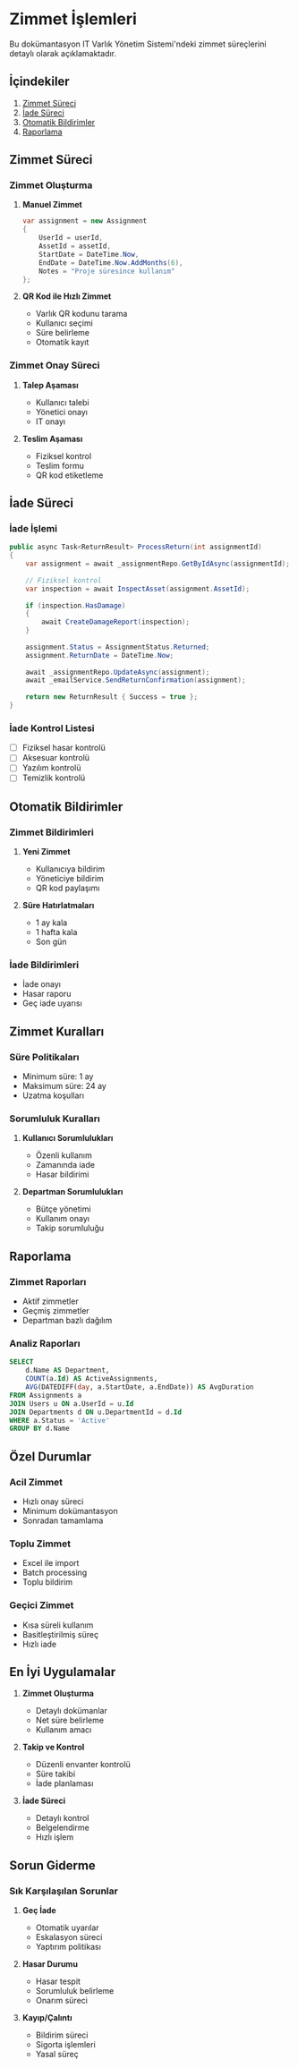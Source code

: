# Zimmet İşlemleri

Bu dokümantasyon IT Varlık Yönetim Sistemi'ndeki zimmet süreçlerini detaylı olarak açıklamaktadır.

## İçindekiler

1. [Zimmet Süreci](#zimmet-süreci)
2. [İade Süreci](#i̇ade-süreci)
3. [Otomatik Bildirimler](#otomatik-bildirimler)
4. [Raporlama](#raporlama)

## Zimmet Süreci

### Zimmet Oluşturma
1. **Manuel Zimmet**
   ```csharp
   var assignment = new Assignment
   {
       UserId = userId,
       AssetId = assetId,
       StartDate = DateTime.Now,
       EndDate = DateTime.Now.AddMonths(6),
       Notes = "Proje süresince kullanım"
   };
   ```

2. **QR Kod ile Hızlı Zimmet**
   - Varlık QR kodunu tarama
   - Kullanıcı seçimi
   - Süre belirleme
   - Otomatik kayıt

### Zimmet Onay Süreci

1. **Talep Aşaması**
   - Kullanıcı talebi
   - Yönetici onayı
   - IT onayı

2. **Teslim Aşaması**
   - Fiziksel kontrol
   - Teslim formu
   - QR kod etiketleme

## İade Süreci

### İade İşlemi
```csharp
public async Task<ReturnResult> ProcessReturn(int assignmentId)
{
    var assignment = await _assignmentRepo.GetByIdAsync(assignmentId);
    
    // Fiziksel kontrol
    var inspection = await InspectAsset(assignment.AssetId);
    
    if (inspection.HasDamage)
    {
        await CreateDamageReport(inspection);
    }
    
    assignment.Status = AssignmentStatus.Returned;
    assignment.ReturnDate = DateTime.Now;
    
    await _assignmentRepo.UpdateAsync(assignment);
    await _emailService.SendReturnConfirmation(assignment);
    
    return new ReturnResult { Success = true };
}
```

### İade Kontrol Listesi
- [ ] Fiziksel hasar kontrolü
- [ ] Aksesuar kontrolü
- [ ] Yazılım kontrolü
- [ ] Temizlik kontrolü

## Otomatik Bildirimler

### Zimmet Bildirimleri
1. **Yeni Zimmet**
   - Kullanıcıya bildirim
   - Yöneticiye bildirim
   - QR kod paylaşımı

2. **Süre Hatırlatmaları**
   - 1 ay kala
   - 1 hafta kala
   - Son gün

### İade Bildirimleri
- İade onayı
- Hasar raporu
- Geç iade uyarısı

## Zimmet Kuralları

### Süre Politikaları
- Minimum süre: 1 ay
- Maksimum süre: 24 ay
- Uzatma koşulları

### Sorumluluk Kuralları
1. **Kullanıcı Sorumlulukları**
   - Özenli kullanım
   - Zamanında iade
   - Hasar bildirimi

2. **Departman Sorumlulukları**
   - Bütçe yönetimi
   - Kullanım onayı
   - Takip sorumluluğu

## Raporlama

### Zimmet Raporları
- Aktif zimmetler
- Geçmiş zimmetler
- Departman bazlı dağılım

### Analiz Raporları
```sql
SELECT 
    d.Name AS Department,
    COUNT(a.Id) AS ActiveAssignments,
    AVG(DATEDIFF(day, a.StartDate, a.EndDate)) AS AvgDuration
FROM Assignments a
JOIN Users u ON a.UserId = u.Id
JOIN Departments d ON u.DepartmentId = d.Id
WHERE a.Status = 'Active'
GROUP BY d.Name
```

## Özel Durumlar

### Acil Zimmet
- Hızlı onay süreci
- Minimum dokümantasyon
- Sonradan tamamlama

### Toplu Zimmet
- Excel ile import
- Batch processing
- Toplu bildirim

### Geçici Zimmet
- Kısa süreli kullanım
- Basitleştirilmiş süreç
- Hızlı iade

## En İyi Uygulamalar

1. **Zimmet Oluşturma**
   - Detaylı dokümanlar
   - Net süre belirleme
   - Kullanım amacı

2. **Takip ve Kontrol**
   - Düzenli envanter kontrolü
   - Süre takibi
   - İade planlaması

3. **İade Süreci**
   - Detaylı kontrol
   - Belgelendirme
   - Hızlı işlem

## Sorun Giderme

### Sık Karşılaşılan Sorunlar

1. **Geç İade**
   - Otomatik uyarılar
   - Eskalasyon süreci
   - Yaptırım politikası

2. **Hasar Durumu**
   - Hasar tespit
   - Sorumluluk belirleme
   - Onarım süreci

3. **Kayıp/Çalıntı**
   - Bildirim süreci
   - Sigorta işlemleri
   - Yasal süreç
